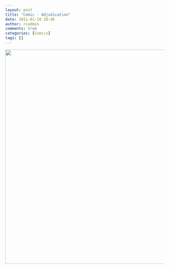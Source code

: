 ```yaml
---
layout: post
title: "Comic - Adjudication"
date: 2011-01-18 20:46
author: rcadmin
comments: true
categories: [Comics]
tags: []
---
```

<a href="http://bitsmack.com/comics/2011/01/18/comic-adjudication/"><img src="http://dl.bitsmack.com/uploads/2011/01/20110117.jpg" alt="" title="" width="680" height="680" class="alignnone size-full wp-image-2110" /></a>

